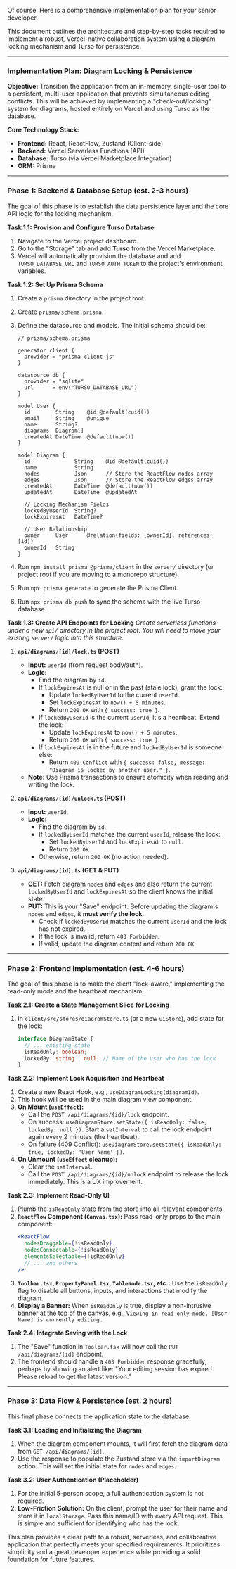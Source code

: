 Of course. Here is a comprehensive implementation plan for your senior developer.

This document outlines the architecture and step-by-step tasks required to implement a robust, Vercel-native collaboration system using a diagram locking mechanism and Turso for persistence.

---

### **Implementation Plan: Diagram Locking & Persistence**

**Objective:** Transition the application from an in-memory, single-user tool to a persistent, multi-user application that prevents simultaneous editing conflicts. This will be achieved by implementing a "check-out/locking" system for diagrams, hosted entirely on Vercel and using Turso as the database.

**Core Technology Stack:**

*   **Frontend:** React, ReactFlow, Zustand (Client-side)
*   **Backend:** Vercel Serverless Functions (API)
*   **Database:** Turso (via Vercel Marketplace Integration)
*   **ORM:** Prisma

---

### **Phase 1: Backend & Database Setup (est. 2-3 hours)**

The goal of this phase is to establish the data persistence layer and the core API logic for the locking mechanism.

**Task 1.1: Provision and Configure Turso Database**
1.  Navigate to the Vercel project dashboard.
2.  Go to the "Storage" tab and add **Turso** from the Vercel Marketplace.
3.  Vercel will automatically provision the database and add `TURSO_DATABASE_URL` and `TURSO_AUTH_TOKEN` to the project's environment variables.

**Task 1.2: Set Up Prisma Schema**
1.  Create a `prisma` directory in the project root.
2.  Create `prisma/schema.prisma`.
3.  Define the datasource and models. The initial schema should be:

    ```prisma
    // prisma/schema.prisma

    generator client {
      provider = "prisma-client-js"
    }

    datasource db {
      provider = "sqlite"
      url      = env("TURSO_DATABASE_URL")
    }

    model User {
      id        String    @id @default(cuid())
      email     String    @unique
      name      String?
      diagrams  Diagram[]
      createdAt DateTime  @default(now())
    }

    model Diagram {
      id              String    @id @default(cuid())
      name            String
      nodes           Json      // Store the ReactFlow nodes array
      edges           Json      // Store the ReactFlow edges array
      createdAt       DateTime  @default(now())
      updatedAt       DateTime  @updatedAt
      
      // Locking Mechanism Fields
      lockedByUserId  String?
      lockExpiresAt   DateTime?
      
      // User Relationship
      owner     User      @relation(fields: [ownerId], references: [id])
      ownerId   String
    }
    ```
4.  Run `npm install prisma @prisma/client` in the `server/` directory (or project root if you are moving to a monorepo structure).
5.  Run `npx prisma generate` to generate the Prisma Client.
6.  Run `npx prisma db push` to sync the schema with the live Turso database.

**Task 1.3: Create API Endpoints for Locking**
*Create serverless functions under a new `api/` directory in the project root. You will need to move your existing `server/` logic into this structure.*

1.  **`api/diagrams/[id]/lock.ts` (POST)**
    *   **Input:** `userId` (from request body/auth).
    *   **Logic:**
        *   Find the diagram by `id`.
        *   If `lockExpiresAt` is null or in the past (stale lock), grant the lock:
            *   Update `lockedByUserId` to the current `userId`.
            *   Set `lockExpiresAt` to `now() + 5 minutes`.
            *   Return `200 OK` with `{ success: true }`.
        *   If `lockedByUserId` is the current `userId`, it's a heartbeat. Extend the lock:
            *   Update `lockExpiresAt` to `now() + 5 minutes`.
            *   Return `200 OK` with `{ success: true }`.
        *   If `lockExpiresAt` is in the future and `lockedByUserId` is someone else:
            *   Return `409 Conflict` with `{ success: false, message: "Diagram is locked by another user." }`.
    *   **Note:** Use Prisma transactions to ensure atomicity when reading and writing the lock.

2.  **`api/diagrams/[id]/unlock.ts` (POST)**
    *   **Input:** `userId`.
    *   **Logic:**
        *   Find the diagram by `id`.
        *   If `lockedByUserId` matches the current `userId`, release the lock:
            *   Set `lockedByUserId` and `lockExpiresAt` to `null`.
            *   Return `200 OK`.
        *   Otherwise, return `200 OK` (no action needed).

3.  **`api/diagrams/[id].ts` (GET & PUT)**
    *   **GET:** Fetch diagram `nodes` and `edges` and also return the current `lockedByUserId` and `lockExpiresAt` so the client knows the initial state.
    *   **PUT:** This is your "Save" endpoint. Before updating the diagram's `nodes` and `edges`, it **must verify the lock**.
        *   Check if `lockedByUserId` matches the current `userId` and the lock has not expired.
        *   If the lock is invalid, return `403 Forbidden`.
        *   If valid, update the diagram content and return `200 OK`.

---

### **Phase 2: Frontend Implementation (est. 4-6 hours)**

The goal of this phase is to make the client "lock-aware," implementing the read-only mode and the heartbeat mechanism.

**Task 2.1: Create a State Management Slice for Locking**
1.  In `client/src/stores/diagramStore.ts` (or a new `uiStore`), add state for the lock:

    ```typescript
    interface DiagramState {
      // ... existing state
      isReadOnly: boolean;
      lockedBy: string | null; // Name of the user who has the lock
    }
    ```

**Task 2.2: Implement Lock Acquisition and Heartbeat**
1.  Create a new React Hook, e.g., `useDiagramLocking(diagramId)`.
2.  This hook will be used in the main diagram view component.
3.  **On Mount (`useEffect`):**
    *   Call the `POST /api/diagrams/{id}/lock` endpoint.
    *   On success: `useDiagramStore.setState({ isReadOnly: false, lockedBy: null })`. Start a `setInterval` to call the lock endpoint again every 2 minutes (the heartbeat).
    *   On failure (409 Conflict): `useDiagramStore.setState({ isReadOnly: true, lockedBy: 'User Name' })`.
4.  **On Unmount (`useEffect` cleanup):**
    *   Clear the `setInterval`.
    *   Call the `POST /api/diagrams/{id}/unlock` endpoint to release the lock immediately. This is a UX improvement.

**Task 2.3: Implement Read-Only UI**
1.  Plumb the `isReadOnly` state from the store into all relevant components.
2.  **`ReactFlow` Component (`Canvas.tsx`):** Pass read-only props to the main component:
    ```jsx
    <ReactFlow
      nodesDraggable={!isReadOnly}
      nodesConnectable={!isReadOnly}
      elementsSelectable={!isReadOnly}
      // ... and others
    />
    ```
3.  **`Toolbar.tsx`, `PropertyPanel.tsx`, `TableNode.tsx`, etc.:** Use the `isReadOnly` flag to disable all buttons, inputs, and interactions that modify the diagram.
4.  **Display a Banner:** When `isReadOnly` is true, display a non-intrusive banner at the top of the canvas, e.g., `Viewing in read-only mode. [User Name] is currently editing.`

**Task 2.4: Integrate Saving with the Lock**
1.  The "Save" function in `Toolbar.tsx` will now call the `PUT /api/diagrams/[id]` endpoint.
2.  The frontend should handle a `403 Forbidden` response gracefully, perhaps by showing an alert like: "Your editing session has expired. Please reload to get the latest version."

---

### **Phase 3: Data Flow & Persistence (est. 2 hours)**

This final phase connects the application state to the database.

**Task 3.1: Loading and Initializing the Diagram**
1.  When the diagram component mounts, it will first fetch the diagram data from `GET /api/diagrams/[id]`.
2.  Use the response to populate the Zustand store via the `importDiagram` action. This will set the initial state for `nodes` and `edges`.

**Task 3.2: User Authentication (Placeholder)**
1.  For the initial 5-person scope, a full authentication system is not required.
2.  **Low-Friction Solution:** On the client, prompt the user for their name and store it in `localStorage`. Pass this name/ID with every API request. This is simple and sufficient for identifying who has the lock.

This plan provides a clear path to a robust, serverless, and collaborative application that perfectly meets your specified requirements. It prioritizes simplicity and a great developer experience while providing a solid foundation for future features.